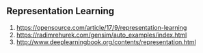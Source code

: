 ## Representation Learning
1. https://opensource.com/article/17/9/representation-learning
2. https://radimrehurek.com/gensim/auto_examples/index.html
3. http://www.deeplearningbook.org/contents/representation.html

